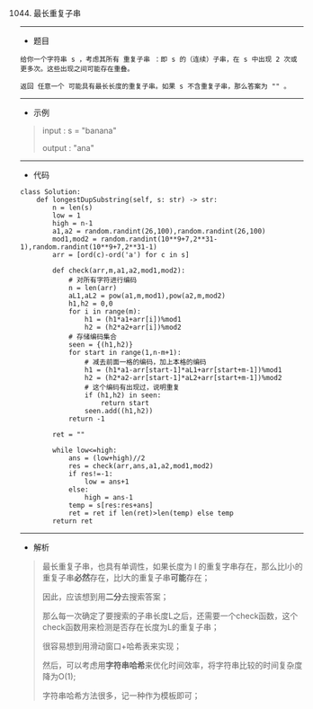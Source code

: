 1044. 最长重复子串
----------
- 题目
>
    给你一个字符串 s ，考虑其所有 重复子串 ：即 s 的（连续）子串，在 s 中出现 2 次或更多次。这些出现之间可能存在重叠。

    返回 任意一个 可能具有最长长度的重复子串。如果 s 不含重复子串，那么答案为 "" 。
----------
- 示例
> input : s = "banana"
>
> output : "ana"
>
----------
 - 代码
> 
    class Solution:
        def longestDupSubstring(self, s: str) -> str:
            n = len(s)
            low = 1
            high = n-1
            a1,a2 = random.randint(26,100),random.randint(26,100)
            mod1,mod2 = random.randint(10**9+7,2**31-1),random.randint(10**9+7,2**31-1)
            arr = [ord(c)-ord('a') for c in s]
    
            def check(arr,m,a1,a2,mod1,mod2):
                # 对所有字符进行编码
                n = len(arr)
                aL1,aL2 = pow(a1,m,mod1),pow(a2,m,mod2)
                h1,h2 = 0,0
                for i in range(m):
                    h1 = (h1*a1+arr[i])%mod1
                    h2 = (h2*a2+arr[i])%mod2
                # 存储编码集合
                seen = {(h1,h2)}
                for start in range(1,n-m+1):
                    # 减去前面一格的编码，加上本格的编码
                    h1 = (h1*a1-arr[start-1]*aL1+arr[start+m-1])%mod1
                    h2 = (h2*a2-arr[start-1]*aL2+arr[start+m-1])%mod2
                    # 这个编码有出现过，说明重复
                    if (h1,h2) in seen:
                        return start
                    seen.add((h1,h2))
                return -1
    
            ret = ""
    
            while low<=high:
                ans = (low+high)//2
                res = check(arr,ans,a1,a2,mod1,mod2)
                if res!=-1:
                    low = ans+1
                else:
                    high = ans-1
                temp = s[res:res+ans]
                ret = ret if len(ret)>len(temp) else temp
            return ret
----------
 - 解析
> 
> 最长重复子串，也具有单调性，如果长度为 l 的重复字串存在，那么比l小的重复子串**必然**存在，比l大的重复子串**可能**存在；
> 
> 因此，应该想到用**二分**去搜索答案；
> 
> 那么每一次确定了要搜索的子串长度L之后，还需要一个check函数，这个check函数用来检测是否存在长度为L的重复子串；
> 
> 很容易想到用滑动窗口+哈希表来实现；
> 
> 然后，可以考虑用**字符串哈希**来优化时间效率，将字符串比较的时间复杂度降为O(1);
> 
> 字符串哈希方法很多，记一种作为模板即可；